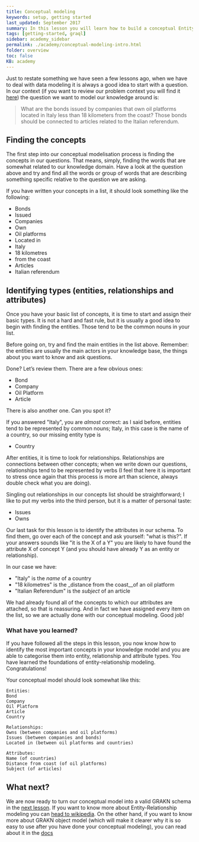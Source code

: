 ```yaml
---
title: Conceptual modeling
keywords: setup, getting started
last_updated: September 2017
summary: In this lesson you will learn how to build a conceptual Entity-Relationships model
tags: [getting-started, graql]
sidebar: academy_sidebar
permalink: ./academy/conceptual-modeling-intro.html
folder: overview
toc: false
KB: academy
---
```


Just to restate something we have seen a few lessons ago,  when we have to deal with data modeling it is always a good idea to start with a question. In our context (if you want to review our problem context you will find it [here](/academy/graql-intro.html)) the question we want to model our knowledge around is:

> What are the bonds issued by companies that own oil platforms located in Italy less than 18 kilometers from the coast? Those bonds should be connected to articles related to the Italian referendum.

## Finding the concepts
The first step into our conceptual modelisation process is finding the concepts in our questions. That means, simply, finding the words that are somewhat related to our knowledge domain. Have a look at the question above and try and find all the words or group of words that are describing something specific relative to the question we are asking.

If you have written your concepts in a list, it should look something like the following:

  * Bonds
  * Issued
  * Companies
  * Own
  * Oil platforms
  * Located in
  * Italy
  * 18 kilometres
  * from the coast
  * Articles
  * Italian referendum

## Identifying types (entities, relationships and attributes)
Once you have your basic list of concepts, it is time to start and assign their basic types. It is not a hard and fast rule, but it is usually a good idea to begin with finding the entities. Those tend to be the common nouns in your list.

Before going on, try and find the main entities in the list above. Remember: the entities are usually the main actors in your knowledge base, the things about you want to know and ask questions.

Done? Let’s review them. There are a few obvious ones:

  * Bond
  * Company
  * Oil Platform
  * Article

There is also another one. Can you spot it?

If you answered "Italy", you are _almost_ correct: as I said before, entities tend to be represented by common nouns; Italy, in this case is the name of a country, so our missing entity type is

  * Country

After entities, it is time to look for relationships. Relationships are connections between other concepts; when we write down our questions, relationships tend to be represented by verbs (I feel that here it is important to stress once again that this process is more art than science, always double check what you are doing).

Singling out relationships in our concepts list should be straightforward; I like to put my verbs into the third person, but it is a matter of personal taste:

  * Issues
  * Owns

Our last task for this lesson is to identify the attributes in our schema. To find them, go over each of the concept and ask yourself: "what is this?". If your answers sounds like "it is the X of a Y" you are likely to have found the attribute X of concept Y (and you should have already Y as an entity or relationship).

In our case we have:

  * "Italy" is the _name_ of a country
  * "18 kilometres" is the _distance from the coast__of an oil platform
  * "Italian Referendum" is the _subject_ of an article

We had already found all of the concepts to which our attributes are attached, so that is reassuring. And in fact we have assigned every item on the list, so we are actually done with our conceptual modeling. Good job!

### What have you learned?
If you have followed all the steps in this lesson, you now know how to identify the most important concepts in your knowledge model and you are able to categorise them into entity, relationship and attribute types. You have learned the foundations of entity-relationship modeling. Congratulations!

Your conceptual model should look somewhat like this:
```
Entities:
Bond
Company
Oil Platform
Article
Country

Relationships:
Owns (between companies and oil platforms)
Issues (between companies and bonds)
Located in (between oil platforms and countries)

Attributes:
Name (of countries)
Distance from coast (of oil platforms)
Subject (of articles)
```


## What next?
We are now ready to turn our conceptual model into a valid GRAKN schema in the [next lesson](/academy/schema-building.html). If you want to know more about Entity-Relationship modeling you can [head to wikipedia](https://en.wikipedia.org/wiki/Entity–relationship_model). On the other hand, if you want to know more about GRAKN object model (which will make it clearer why it is so easy to use after you have done your conceptual modeling), you can read about it in the [docs](/index.html)
